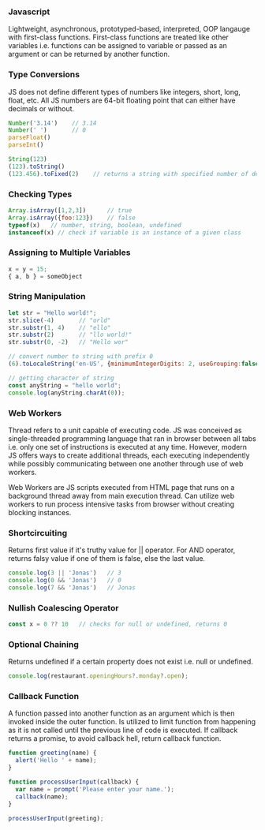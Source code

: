 ### Javascript
Lightweight, asynchronous, prototyped-based, interpreted, OOP langauge with first-class functions. First-class functions are treated like other variables i.e. functions can be assigned to variable or passed as an argument or can be returned by another function.

### Type Conversions
JS does not define different types of numbers like integers, short, long, float, etc. All JS numbers are 64-bit floating point that can either have decimals or without.
```js
Number('3.14')    // 3.14
Number(' ')       // 0
parseFloat()
parseInt()

String(123)
(123).toString()
(123.456).toFixed(2)    // returns a string with specified number of decimals
```

### Checking Types
```js
Array.isArray([1,2,3])      // true
Array.isArray({foo:123})    // false
typeof(x)   // number, string, boolean, undefined 
instanceof(x) // check if variable is an instance of a given class
```

### Assigning to Multiple Variables
```js
x = y = 15;
{ a, b } = someObject
```

### String Manipulation
```js
let str = "Hello world!";
str.slice(-4)       // "orld"
str.substr(1, 4)    // "ello"
str.substr(2)       // "llo world!"
str.substr(0, -2)   // "Hello wor"

// convert number to string with prefix 0
(6).toLocaleString('en-US', {minimumIntegerDigits: 2, useGrouping:false})

// getting character of string
const anyString = "hello world";
console.log(anyString.charAt(0));
```

### Web Workers
Thread refers to a unit capable of executing code. JS was conceived as single-threaded programming language that ran in browser between all tabs i.e. only one set of instructions is executed at any time. However, modern JS offers ways to create additional threads, each executing independently while possibly communicating between one another through use of web workers.

Web Workers are JS scripts executed from HTML page that runs on a background thread away from main execution thread. Can utilize web workers to run process intensive tasks from browser without creating blocking instances.

### Shortcircuiting
Returns first value if it's truthy value for || operator. For AND operator, returns falsy value if one of them is false, else the last value.

```javascript
console.log(3 || 'Jonas')   // 3
console.log(0 && 'Jonas')   // 0
console.log(7 && 'Jonas')   // Jonas
```

### Nullish Coalescing Operator
```javascript
const x = 0 ?? 10   // checks for null or undefined, returns 0
```
### Optional Chaining
Returns undefined if a certain property does not exist i.e. null or undefined.
```javascript
console.log(restaurant.openingHours?.monday?.open); 
```

### Callback Function
A function passed into another function as an argument which is then invoked inside the outer function. Is utilized to limit function from happening as it is not called until the previous line of code is executed. If callback returns a promise, to avoid callback hell, return callback function.
```javascript
function greeting(name) {
  alert('Hello ' + name);
}

function processUserInput(callback) {
  var name = prompt('Please enter your name.');
  callback(name);
}

processUserInput(greeting);
```

